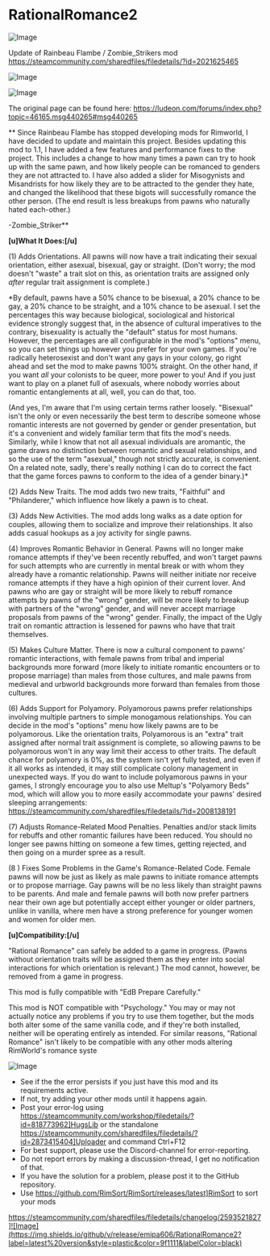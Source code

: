 # RationalRomance2

![Image](https://i.imgur.com/buuPQel.png)

Update of Rainbeau Flambe / Zombie_Strikers mod
https://steamcommunity.com/sharedfiles/filedetails/?id=2021625465

![Image](https://i.imgur.com/pufA0kM.png)

	
![Image](https://i.imgur.com/Z4GOv8H.png)

The original page can be found here:
https://ludeon.com/forums/index.php?topic=46165.msg440265#msg440265

   ** 
    Since Rainbeau Flambe has stopped developing mods for Rimworld, I have decided to update and maintain this project. Besides updating this mod to 1.1, I have added a few features and performance fixes to the project. This includes a change to how many times a pawn can try to hook up with the same pawn, and how likely people can be romanced to genders they are not attracted to.  I have also added a slider for Misogynists and Misandrists for how likely they are to be attracted to the gender they hate, and changed the likelihood that these bigots will successfully romance the other person. (The end result is less breakups from pawns who naturally hated each-other.)

-Zombie_Striker**

**[u]What It Does:[/u]**

(1) Adds Orientations. All pawns will now have a trait indicating their sexual orientation, either asexual, bisexual, gay or straight. (Don't worry; the mod doesn't "waste" a trait slot on this, as orientation traits are assigned only *after* regular trait assignment is complete.)

*By default, pawns have a 50% chance to be bisexual, a 20% chance to be gay, a 20% chance to be straight, and a 10% chance to be asexual. I set the percentages this way because biological, sociological and historical evidence strongly suggest that, in the absence of cultural imperatives to the contrary, bisexuality is actually the "default" status for most humans. However, the percentages are all configurable in the mod's "options" menu, so you can set things up however you prefer for your own games. If you're radically heterosexist and don't want any gays in your colony, go right ahead and set the mod to make pawns 100% straight. On the other hand, if you want *all* your colonists to be queer, more power to you! And if you just want to play on a planet full of asexuals, where nobody worries about romantic entanglements at all, well, you can do that, too.

(And yes, I'm aware that I'm using certain terms rather loosely. "Bisexual" isn't the only or even necessarily the best term to describe someone whose romantic interests are not governed by gender or gender presentation, but it's a convenient and widely familiar term that fits the mod's needs. Similarly, while I know that not all asexual individuals are aromantic, the game draws no distinction between romantic and sexual relationships, and so the use of the term "asexual," though not strictly accurate, is convenient. On a related note, sadly, there's really nothing I can do to correct the fact that the game forces pawns to conform to the idea of a gender binary.)*

(2) Adds New Traits. The mod adds two new traits, "Faithful" and "Philanderer," which influence how likely a pawn is to cheat.

(3) Adds New Activities. The mod adds long walks as a date option for couples, allowing them to socialize and improve their relationships. It also adds casual hookups as a joy activity for single pawns.

(4) Improves Romantic Behavior in General. Pawns will no longer make romance attempts if they've been recently rebuffed, and won't target pawns for such attempts who are currently in mental break or with whom they already have a romantic relationship. Pawns will neither initiate nor receive romance attempts if they have a high opinion of their current lover. And pawns who are gay or straight will be more likely to rebuff romance attempts by pawns of the "wrong" gender, will be more likely to breakup with partners of the "wrong" gender, and will never accept marriage proposals from pawns of the "wrong" gender. Finally, the impact of the Ugly trait on romantic attraction is lessened for pawns who have that trait themselves. 

(5) Makes Culture Matter. There is now a cultural component to pawns' romantic interactions, with female pawns from tribal and imperial backgrounds more forward (more likely to initiate romantic encounters or to propose marriage) than males from those cultures, and male pawns from medieval and urbworld backgrounds more forward than females from those cultures.

(6) Adds Support for Polyamory. Polyamorous pawns prefer relationships involving multiple partners to simple monogamous relationships. You can decide in the mod's "options" menu how likely pawns are to be polyamorous. Like the orientation traits, Polyamorous is an "extra" trait assigned after normal trait assignment is complete, so allowing pawns to be polyamorous won't in any way limit their access to other traits. The default chance for polyamory is 0%, as the system isn't yet fully tested, and even if it all works as intended, it may still complicate colony management in unexpected ways. If you do want to include polyamorous pawns in your games, I strongly encourage you to also use Meltup's "Polyamory Beds" mod, which will allow you to more easily accommodate your pawns' desired sleeping arrangements:
https://steamcommunity.com/sharedfiles/filedetails/?id=2008138191

(7) Adjusts Romance-Related Mood Penalties. Penalties and/or stack limits for rebuffs and other romantic failures have been reduced. You should no longer see pawns hitting on someone a few times, getting rejected, and then going on a murder spree as a result.

(8 ) Fixes Some Problems in the Game's Romance-Related Code. Female pawns will now be just as likely as male pawns to initiate romance attempts or to propose marriage. Gay pawns will be no less likely than straight pawns to be parents. And male and female pawns will both now prefer partners near their own age but potentially accept either younger or older partners, unlike in vanilla, where men have a strong preference for younger women and women for older men.

**[u]Compatibility:[/u]**

"Rational Romance" can safely be added to a game in progress. (Pawns without orientation traits will be assigned them as they enter into social interactions for which orientation is relevant.) The mod cannot, however, be removed from a game in progress.

This mod is fully compatible with "EdB Prepare Carefully."

This mod is NOT compatible with "Psychology." You may or may not actually notice any problems if you try to use them together, but the mods both alter some of the same vanilla code, and if they're both installed, neither will be operating entirely as intended. For similar reasons, "Rational Romance" isn't likely to be compatible with any other mods altering RimWorld's romance syste

![Image](https://i.imgur.com/PwoNOj4.png)



-  See if the the error persists if you just have this mod and its requirements active.
-  If not, try adding your other mods until it happens again.
-  Post your error-log using https://steamcommunity.com/workshop/filedetails/?id=818773962]HugsLib or the standalone https://steamcommunity.com/sharedfiles/filedetails/?id=2873415404]Uploader and command Ctrl+F12
-  For best support, please use the Discord-channel for error-reporting.
-  Do not report errors by making a discussion-thread, I get no notification of that.
-  If you have the solution for a problem, please post it to the GitHub repository.
-  Use https://github.com/RimSort/RimSort/releases/latest]RimSort to sort your mods



https://steamcommunity.com/sharedfiles/filedetails/changelog/2593521827]![Image](https://img.shields.io/github/v/release/emipa606/RationalRomance2?label=latest%20version&style=plastic&color=9f1111&labelColor=black)

